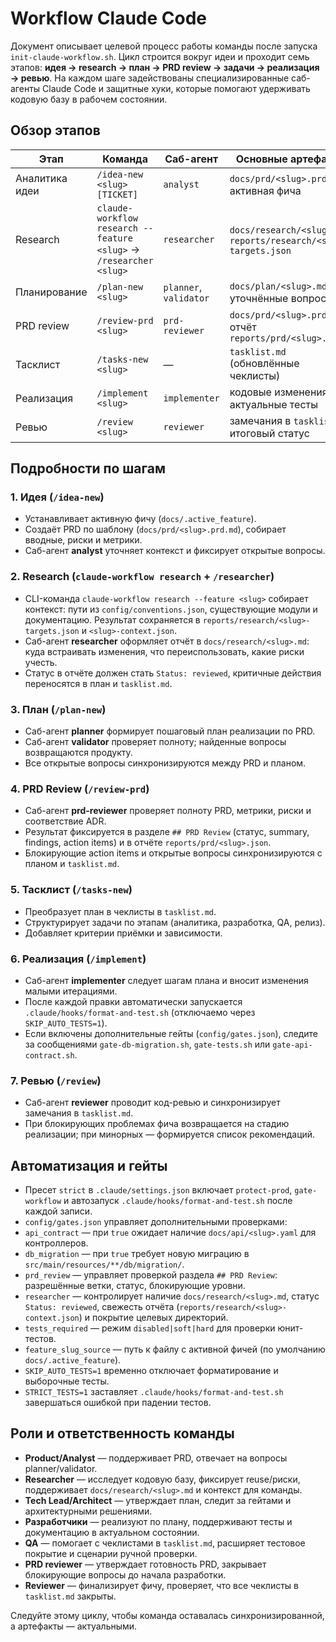 # Workflow Claude Code

Документ описывает целевой процесс работы команды после запуска `init-claude-workflow.sh`. Цикл строится вокруг идеи и проходит семь этапов: **идея → research → план → PRD review → задачи → реализация → ревью**. На каждом шаге задействованы специализированные саб-агенты Claude Code и защитные хуки, которые помогают удерживать кодовую базу в рабочем состоянии.

## Обзор этапов

| Этап | Команда | Саб-агент | Основные артефакты |
| --- | --- | --- | --- |
| Аналитика идеи | `/idea-new <slug> [TICKET]` | `analyst` | `docs/prd/<slug>.prd.md`, активная фича |
| Research | `claude-workflow research --feature <slug>` → `/researcher <slug>` | `researcher` | `docs/research/<slug>.md`, `reports/research/<slug>-targets.json` |
| Планирование | `/plan-new <slug>` | `planner`, `validator` | `docs/plan/<slug>.md`, уточнённые вопросы |
| PRD review | `/review-prd <slug>` | `prd-reviewer` | `docs/prd/<slug>.prd.md`, отчёт `reports/prd/<slug>.json` |
| Тасклист | `/tasks-new <slug>` | — | `tasklist.md` (обновлённые чеклисты) |
| Реализация | `/implement <slug>` | `implementer` | кодовые изменения, актуальные тесты |
| Ревью | `/review <slug>` | `reviewer` | замечания в `tasklist.md`, итоговый статус |

## Подробности по шагам

### 1. Идея (`/idea-new`)
- Устанавливает активную фичу (`docs/.active_feature`).
- Создаёт PRD по шаблону (`docs/prd/<slug>.prd.md`), собирает вводные, риски и метрики.
- Саб-агент **analyst** уточняет контекст и фиксирует открытые вопросы.

### 2. Research (`claude-workflow research` + `/researcher`)
- CLI-команда `claude-workflow research --feature <slug>` собирает контекст: пути из `config/conventions.json`, существующие модули и документацию. Результат сохраняется в `reports/research/<slug>-targets.json` и `<slug>-context.json`.
- Саб-агент **researcher** оформляет отчёт в `docs/research/<slug>.md`: куда встраивать изменения, что переиспользовать, какие риски учесть.
- Статус в отчёте должен стать `Status: reviewed`, критичные действия переносятся в план и `tasklist.md`.

### 3. План (`/plan-new`)
- Саб-агент **planner** формирует пошаговый план реализации по PRD.
- Саб-агент **validator** проверяет полноту; найденные вопросы возвращаются продукту.
- Все открытые вопросы синхронизируются между PRD и планом.

### 4. PRD Review (`/review-prd`)
- Саб-агент **prd-reviewer** проверяет полноту PRD, метрики, риски и соответствие ADR.
- Результат фиксируется в разделе `## PRD Review` (статус, summary, findings, action items) и в отчёте `reports/prd/<slug>.json`.
- Блокирующие action items и открытые вопросы синхронизируются с планом и `tasklist.md`.

### 5. Тасклист (`/tasks-new`)
- Преобразует план в чеклисты в `tasklist.md`.
- Структурирует задачи по этапам (аналитика, разработка, QA, релиз).
- Добавляет критерии приёмки и зависимости.

### 6. Реализация (`/implement`)
- Саб-агент **implementer** следует шагам плана и вносит изменения малыми итерациями.
- После каждой правки автоматически запускается `.claude/hooks/format-and-test.sh` (отключаемо через `SKIP_AUTO_TESTS=1`).
- Если включены дополнительные гейты (`config/gates.json`), следите за сообщениями `gate-db-migration.sh`, `gate-tests.sh` или `gate-api-contract.sh`.

### 7. Ревью (`/review`)
- Саб-агент **reviewer** проводит код-ревью и синхронизирует замечания в `tasklist.md`.
- При блокирующих проблемах фича возвращается на стадию реализации; при минорных — формируется список рекомендаций.

## Автоматизация и гейты

- Пресет `strict` в `.claude/settings.json` включает `protect-prod`, `gate-workflow` и автозапуск `.claude/hooks/format-and-test.sh` после каждой записи.
- `config/gates.json` управляет дополнительными проверками:
- `api_contract` — при `true` ожидает наличие `docs/api/<slug>.yaml` для контроллеров.
- `db_migration` — при `true` требует новую миграцию в `src/main/resources/**/db/migration/`.
- `prd_review` — управляет проверкой раздела `## PRD Review`: разрешённые ветки, статус, блокирующие уровни.
- `researcher` — контролирует наличие `docs/research/<slug>.md`, статус `Status: reviewed`, свежесть отчёта (`reports/research/<slug>-context.json`) и покрытие целевых директорий.
- `tests_required` — режим `disabled|soft|hard` для проверки юнит-тестов.
- `feature_slug_source` — путь к файлу с активной фичей (по умолчанию `docs/.active_feature`).
- `SKIP_AUTO_TESTS=1` временно отключает форматирование и выборочные тесты.
- `STRICT_TESTS=1` заставляет `.claude/hooks/format-and-test.sh` завершаться ошибкой при падении тестов.

## Роли и ответственность команды

- **Product/Analyst** — поддерживает PRD, отвечает на вопросы planner/validator.
- **Researcher** — исследует кодовую базу, фиксирует reuse/риски, поддерживает `docs/research/<slug>.md` и контекст для команды.
- **Tech Lead/Architect** — утверждает план, следит за гейтами и архитектурными решениями.
- **Разработчики** — реализуют по плану, поддерживают тесты и документацию в актуальном состоянии.
- **QA** — помогает с чеклистами в `tasklist.md`, расширяет тестовое покрытие и сценарии ручной проверки.
- **PRD reviewer** — утверждает готовность PRD, закрывает блокирующие вопросы до начала разработки.
- **Reviewer** — финализирует фичу, проверяет, что все чеклисты в `tasklist.md` закрыты.

Следуйте этому циклу, чтобы команда оставалась синхронизированной, а артефакты — актуальными.
